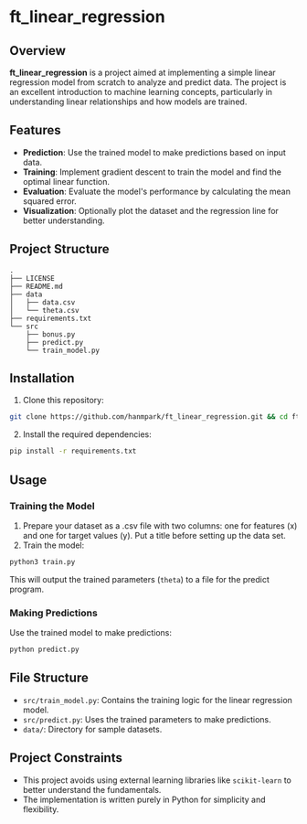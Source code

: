 # ft_linear_regression

## Overview

**ft_linear_regression** is a project aimed at implementing a simple linear regression model from scratch to analyze and predict data. The project is an excellent introduction to machine learning concepts, particularly in understanding linear relationships and how models are trained.

## Features

- **Prediction**: Use the trained model to make predictions based on input data.
- **Training**: Implement gradient descent to train the model and find the optimal linear function.
- **Evaluation**: Evaluate the model's performance by calculating the mean squared error.
- **Visualization**: Optionally plot the dataset and the regression line for better understanding.

## Project Structure
```
.
├── LICENSE
├── README.md
├── data
│   ├── data.csv
│   └── theta.csv
├── requirements.txt
└── src
    ├── bonus.py
    ├── predict.py
    └── train_model.py
```

## Installation

1. Clone this repository:
```bash
git clone https://github.com/hanmpark/ft_linear_regression.git && cd ft_linear_regression
```
2. Install the required dependencies:
```bash
pip install -r requirements.txt
```

## Usage
### Training the Model

1. Prepare your dataset as a .csv file with two columns: one for features (x) and one for target values (y). Put a title before setting up the data set.
2. Train the model:
```bash
python3 train.py
```
This will output the trained parameters (`theta`) to a file for the predict program.

### Making Predictions
Use the trained model to make predictions:
```bash
python predict.py
```

## File Structure
- `src/train_model.py`: Contains the training logic for the linear regression model.
- `src/predict.py`: Uses the trained parameters to make predictions.
- `data/`: Directory for sample datasets.

## Project Constraints
- This project avoids using external learning libraries like `scikit-learn` to better understand the fundamentals.
- The implementation is written purely in Python for simplicity and flexibility.
